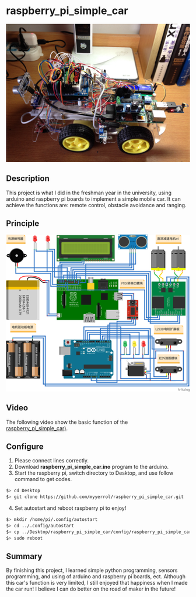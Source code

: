 # raspberry_pi_simple_car

![raspberry_pi_simple_car_c](.images/raspberry_pi_simple_car_3.jpg)

## Description

This project is what I did in the freshman year in the university, using arduino and raspberry pi boards to implement a simple mobile car. It can achieve the functions are: remote control, obstacle avoidance and ranging.

## Principle

![raspberry_pi_simple_car_fritzing](.images/raspberry_pi_simple_car_fritzing.png)

## Video

The following video show the basic function of the [raspberry_pi_simple_car)](https://v.youku.com/v_show/id_XNzMzMzcxNjU2.html?spm=a2hzp.8244740.0.0).

## Configure

1. Please connect lines correctly.
2. Download **raspberry_pi_simple_car.ino** program to the arduino.
3. Start the raspberry pi, switch directory to Desktop, and use follow command to get codes.

  ```bash
  $> cd Desktop
  $> git clone https://github.com/myyerrol/raspberry_pi_simple_car.git
  ```

4. Set autostart and reboot raspberry pi to enjoy!

  ```bash
  $> mkdir /home/pi/.config/autostart
  $> cd ../.config/autostart
  $> cp ../Desktop/raspberry_pi_simple_car/config/raspberry_pi_simple_car.desktop ./
  $> sudo reboot
  ```

## Summary

By finishing this project, I learned simple python programming, sensors programming, and using of arduino and raspberry pi boards, ect. Although this car's function is very limited, I still enjoyed that happiness when I made the car run! I believe I can do better on the road of maker in the future!
